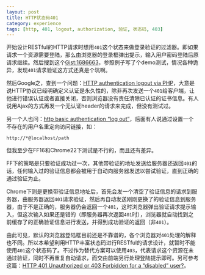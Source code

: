 ```yaml
---
layout: post
title: HTTP状态码401
category: experience
tags: [http, 401, logout, authorization, 验证, 状态码, 403]
---
```


开始设计RESTful的HTTP请求时想用`401`这个状态来做登录验证的过滤器。即如果请求一个资源需要登陆，那么由浏览器的登录框弹出提示，输入用户密码登陆后原请求继续。然后搜到这个[Gist:1686663](https://gist.github.com/1686663)，参照例子写了个demo测试，情况各种诡异，发现`401`请求验证这方式还真是个坑啊。

然后Google之，查到一个问题：[HTTP authentication logout via PHP](http://stackoverflow.com/questions/449788/http-authentication-logout-via-php)，大意是说HTTP协议已经明确定义认证是永久性的，除非再次发送一个``401``给客户端，让他进行错误认证或者直接关闭，否则浏览器没有责任清除已认证的证书信息。有人说用Ajax的方式再发一个无认证header的请求来完成，但没有测试过。

另一个人也问：[http basic authentication “log out”](http://stackoverflow.com/questions/4163122/http-basic-authentication-log-out)，后面有人说通过设置一个不存在的用户名重定向访问链接，如：

	http://*@localhost/path

但我至少在FF16和Chrome22下测试是不行的，而且还有差异。

FF下的策略是只要验证成功过一次，其他带验证的地址发送给服务器还返回`401`的话，任何输入过的验证信息都会被用于自动向服务器发送以尝试验证，直到正确的通过验证为止。

Chrome下则是更换带验证信息地址后，首先会发一个清空了验证信息的请求到服务器，由服务器返回`401`请求验证，然后再自动发送刚刚更换了的验证信息到服务器，由于不是正确的，服务器仍会返回一个`401`，这时浏览器弹出验证请求提示输入，但这次输入如果还是错的（即服务器再次返回`401`时），浏览器就自动找到之前缓存了的正确验证信息进行发送，并得到成功验证的返回（非`401`）。

由此可见，默认的浏览器登陆框目前还是不靠谱的，各个浏览器对`401`处理的解释也不同。所以本希望利用HTTP丰富状态码进行RESTful的请求设计，就暂时不能使用`401`这个状态码了。不过作为替代方案可以使用`403`，代表请求这个资源在未通过验证，同时不再重复自动请求，而交由前端另行处理登陆提示即可。另可参考这篇：[HTTP 401 Unauthorized or 403 Forbidden for a “disabled” user?](http://stackoverflow.com/questions/9220432/http-`401`-unauthorized-or-403-forbidden-for-a-disabled-user)。
